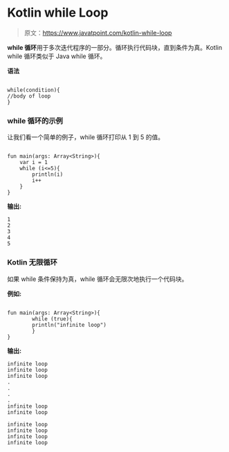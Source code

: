 # Kotlin while Loop

> 原文：<https://www.javatpoint.com/kotlin-while-loop>

**while 循环**用于多次迭代程序的一部分。循环执行代码块，直到条件为真。Kotlin while 循环类似于 Java while 循环。

**语法**

```

while(condition){
//body of loop
}

```

### while 循环的示例

让我们看一个简单的例子，while 循环打印从 1 到 5 的值。

```

fun main(args: Array<String>){
    var i = 1
    while (i<=5){
        println(i)
        i++
    }
}

```

**输出:**

```
1
2
3
4
5

```

### Kotlin 无限循环

如果 while 条件保持为真，while 循环会无限次地执行一个代码块。

**例如:**

```

fun main(args: Array<String>){
        while (true){
        println("infinite loop")
        }
}

```

**输出:**

```
infinite loop
infinite loop
infinite loop
.
.
.
.
infinite loop
infinite loop

infinite loop
infinite loop
infinite loop
infinite loop

```
